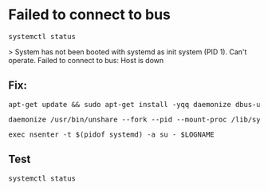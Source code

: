 <h1>Failed to connect to bus</h1>
<pre>systemctl status</pre>
> System has not been booted with systemd as init system (PID 1). Can't operate. Failed to connect to bus: Host is down 

<h2>Fix:</h2>

<pre>apt-get update && sudo apt-get install -yqq daemonize dbus-user-session fontconfig</pre>
<pre>daemonize /usr/bin/unshare --fork --pid --mount-proc /lib/systemd/systemd --system-unit=basic.target</pre>
<pre>exec nsenter -t $(pidof systemd) -a su - $LOGNAME</pre>

<h2>Test</h2>
<pre>systemctl status</pre>

